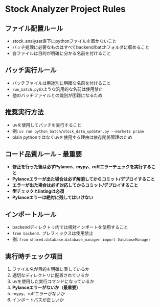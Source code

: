 # Stock Analyzer Project Rules

## ファイル配置ルール
- stock_analyzer直下にpythonファイルを置かないこと
- バッチ処理に必要なものはすべてbackend/batchフォルダに収めること
- 各ファイルは目的が明確に分かる名前を付けること

## バッチ実行ルール
- バッチファイルは用途別に明確な名前を付けること
- `run_batch.py`のような汎用的な名前は使用禁止
- 他のバッチファイルとの識別が困難になるため

## 推奨実行方法
- uvを使用してバッチを実行すること
- 例: `uv run python batch/stock_data_updater.py --markets prime`
- plain pythonではなくuvを使用する理由は依存関係管理のため

## コード品質ルール - **最重要**
- **修正を行った後は必ずPylance、mypy、ruffエラーチェックを実行すること**
- **Pylanceエラーが出た場合は必ず解消してからコミット/デプロイすること**
- **エラーが出た場合は必ず対応してからコミット/デプロイすること**
- **型チェックとlintingは必須**
- **Pylanceエラーは絶対に残してはいけない**

## インポートルール
- backendディレクトリ内では相対インポートを使用すること
- `from backend.` プレフィックスは使用禁止
- 例: `from shared.database.database_manager import DatabaseManager`

## 実行時チェック項目
1. ファイル名が目的を明確に表しているか
2. 適切なディレクトリに配置されているか
3. uvを使用した実行コマンドになっているか
4. **Pylanceエラーがないか（最重要）**
5. mypy、ruffエラーがないか
6. インポートパスが正しいか